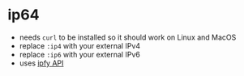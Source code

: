 # ip64

- needs `curl` to be installed so it should work on Linux and MacOS
- replace `:ip4` with your external IPv4
- replace `:ip6` with your external IPv6
- uses [ipfy API](https://www.ipify.org/)